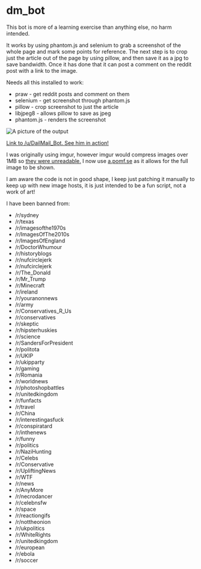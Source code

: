 dm_bot
======

This bot is more of a learning exercise than anything else, no harm intended.

It works by using phantom.js and selenium to grab a screenshot of the whole page and mark some points for reference. The next step is to crop just the article out of the page by using pillow, and then save it as a jpg to save bandwidth. Once it has done that it can post a comment on the reddit post with a link to the image.

Needs all this installed to work:

* praw        - get reddit posts and comment on them
* selenium    - get screenshot through phantom.js
* pillow      - crop screenshot to just the article
* libjpeg8    - allows pillow to save as jpeg
* phantom.js  - renders the screenshot 

![A picture of the output](http://i.imgur.com/gFrtGnb.png)

[Link to /u/DailMail_Bot. See him in action!](http://www.reddit.com/user/DailMail_Bot)

I was originally using imgur, however imgur would compress images over 1MB so [they were unreadable.](https://i.imgur.com/CQ5tLg1.jpg) I now use [a.pomf.se](http://a.pomf.se/sodjxu.jpg) as it allows for the full image to be shown.

I am aware the code is not in good shape, I keep just patching it manually to keep up with new image hosts, it is just intended to be a fun script, not a work of art!

I have been banned from: 
  * /r/sydney
  * /r/texas
  * /r/imagesofthe1970s
  * /r/ImagesOfThe2010s
  * /r/ImagesOfEngland
  * /r/DoctorWhumour
  * /r/historyblogs
  * /r/nufcirclejerk
  * /r/nufcirclejerk
  * /r/The_Donald
  * /r/Mr_Trump
  * /r/Minecraft
  * /r/ireland
  * /r/youranonnews
  * /r/army
  * /r/Conservatives_R_Us
  * /r/conservatives
  * /r/skeptic
  * /r/hipsterhuskies
  * /r/science
  * /r/SandersForPresident
  * /r/politota
  * /r/UKIP
  * /r/ukipparty
  * /r/gaming
  * /r/Romania
  * /r/worldnews
  * /r/photoshopbattles
  * /r/unitedkingdom
  * /r/funfacts
  * /r/travel
  * /r/China
  * /r/interestingasfuck
  * /r/conspiratard
  * /r/inthenews
  * /r/funny
  * /r/politics
  * /r/NaziHunting
  * /r/Celebs
  * /r/Conservative
  * /r/UpliftingNews
  * /r/WTF
  * /r/news
  * /r/AnyMore
  * /r/necrodancer
  * /r/celebnsfw
  * /r/space
  * /r/reactiongifs
  * /r/nottheonion
  * /r/ukpolitics
  * /r/WhiteRights
  * /r/unitedkingdom
  * /r/european
  * /r/ebola
  * /r/soccer


